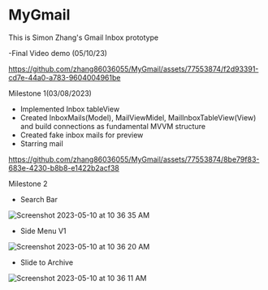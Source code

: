 # MyGmail

This is Simon Zhang's Gmail Inbox prototype


-Final Video demo (05/10/23)

https://github.com/zhang86036055/MyGmail/assets/77553874/f2d93391-cd7e-44a0-a783-9604004961be






Milestone 1(03/08/2023)
- Implemented Inbox tableView
- Created InboxMails(Model), MailViewMidel, MailInboxTableView(View) and build connections as fundamental MVVM structure
- Created fake inbox mails for preview
- Starring mail

https://github.com/zhang86036055/MyGmail/assets/77553874/8be79f83-683e-4230-b8b8-e1422b2acf38

Milestone 2
- Search Bar

![Screenshot 2023-05-10 at 10 36 35 AM](https://github.com/zhang86036055/MyGmail/assets/77553874/9c2fabbf-e04a-4eb9-8eba-f05c6705bd94)

- Side Menu V1

![Screenshot 2023-05-10 at 10 36 20 AM](https://github.com/zhang86036055/MyGmail/assets/77553874/c766567b-82a3-41e4-8d84-c5e9f99887e0)

- Slide to Archive

![Screenshot 2023-05-10 at 10 36 11 AM](https://github.com/zhang86036055/MyGmail/assets/77553874/d79701b4-0ac9-46bd-bd8a-b28ef0aa42bb)
